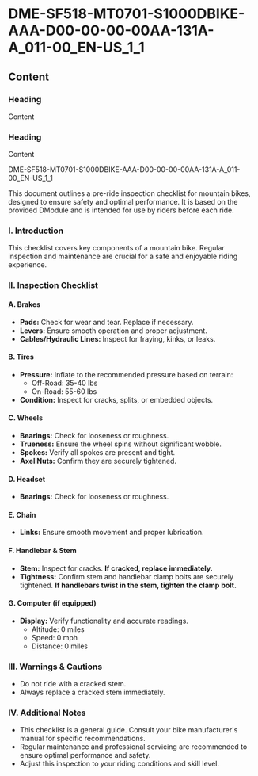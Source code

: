 # DME-SF518-MT0701-S1000DBIKE-AAA-D00-00-00-00AA-131A-A_011-00_EN-US_1_1

## Content

### Heading

Content

### Heading

Content

DME-SF518-MT0701-S1000DBIKE-AAA-D00-00-00-00AA-131A-A_011-00_EN-US_1_1

This document outlines a pre-ride inspection checklist for mountain bikes, designed to ensure safety and optimal performance. It is based on the provided DModule and is intended for use by riders before each ride.

### I. Introduction

This checklist covers key components of a mountain bike. Regular inspection and maintenance are crucial for a safe and enjoyable riding experience.

### II. Inspection Checklist

#### A. Brakes

*   **Pads:** Check for wear and tear. Replace if necessary.
*   **Levers:** Ensure smooth operation and proper adjustment.
*   **Cables/Hydraulic Lines:** Inspect for fraying, kinks, or leaks.

#### B. Tires

*   **Pressure:** Inflate to the recommended pressure based on terrain:
    *   Off-Road: 35-40 lbs
    *   On-Road: 55-60 lbs
*   **Condition:** Inspect for cracks, splits, or embedded objects.

#### C. Wheels

*   **Bearings:** Check for looseness or roughness.
*   **Trueness:** Ensure the wheel spins without significant wobble.
*   **Spokes:** Verify all spokes are present and tight.
*   **Axel Nuts:** Confirm they are securely tightened.

#### D. Headset

*   **Bearings:** Check for looseness or roughness.

#### E. Chain

*   **Links:** Ensure smooth movement and proper lubrication.

#### F. Handlebar & Stem

*   **Stem:** Inspect for cracks. **If cracked, replace immediately.**
*   **Tightness:** Confirm stem and handlebar clamp bolts are securely tightened. **If handlebars twist in the stem, tighten the clamp bolt.**

#### G. Computer (if equipped)

*   **Display:** Verify functionality and accurate readings.
    *   Altitude: 0 miles
    *   Speed: 0 mph
    *   Distance: 0 miles

### III. Warnings & Cautions

*   Do not ride with a cracked stem.
*   Always replace a cracked stem immediately.

### IV. Additional Notes

*   This checklist is a general guide. Consult your bike manufacturer's manual for specific recommendations.
*   Regular maintenance and professional servicing are recommended to ensure optimal performance and safety.
*   Adjust this inspection to your riding conditions and skill level.